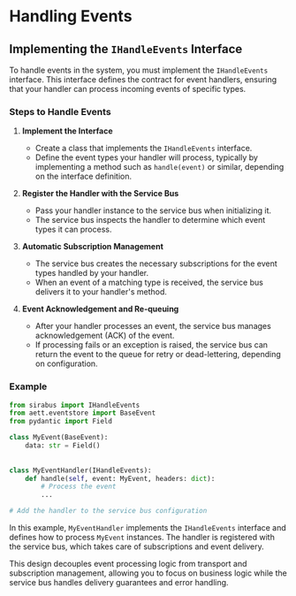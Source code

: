 # Handling Events

## Implementing the `IHandleEvents` Interface

To handle events in the system, you must implement the `IHandleEvents` interface. This interface defines the contract 
for event handlers, ensuring that your handler can process incoming events of specific types.

### Steps to Handle Events

1. **Implement the Interface**
   - Create a class that implements the `IHandleEvents` interface.
   - Define the event types your handler will process, typically by implementing a method such as `handle(event)` or 
     similar, depending on the interface definition.

2. **Register the Handler with the Service Bus**
   - Pass your handler instance to the service bus when initializing it.
   - The service bus inspects the handler to determine which event types it can process.

3. **Automatic Subscription Management**
   - The service bus creates the necessary subscriptions for the event types handled by your handler.
   - When an event of a matching type is received, the service bus delivers it to your handler's method.

4. **Event Acknowledgement and Re-queuing**
   - After your handler processes an event, the service bus manages acknowledgement (ACK) of the event.
   - If processing fails or an exception is raised, the service bus can return the event to the queue for retry or 
     dead-lettering, depending on configuration.

### Example

```python
from sirabus import IHandleEvents
from aett.eventstore import BaseEvent
from pydantic import Field

class MyEvent(BaseEvent):
    data: str = Field()
    
    
class MyEventHandler(IHandleEvents):
    def handle(self, event: MyEvent, headers: dict):
        # Process the event
        ...

# Add the handler to the service bus configuration
```

In this example, `MyEventHandler` implements the `IHandleEvents` interface and defines how to process `MyEvent` 
instances. 
The handler is registered with the service bus, which takes care of subscriptions and event delivery.

This design decouples event processing logic from transport and subscription management, allowing you to focus on 
business logic while the service bus handles delivery guarantees and error handling.
